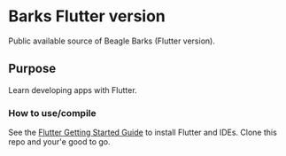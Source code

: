 # Barks Flutter version
Public available source of Beagle Barks (Flutter version).

## Purpose

Learn developing apps with Flutter.

### How to use/compile

See the [Flutter Getting Started Guide](https://flutter.dev/docs/get-started/install) to install Flutter and IDEs.
Clone this repo and your'e good to go.
